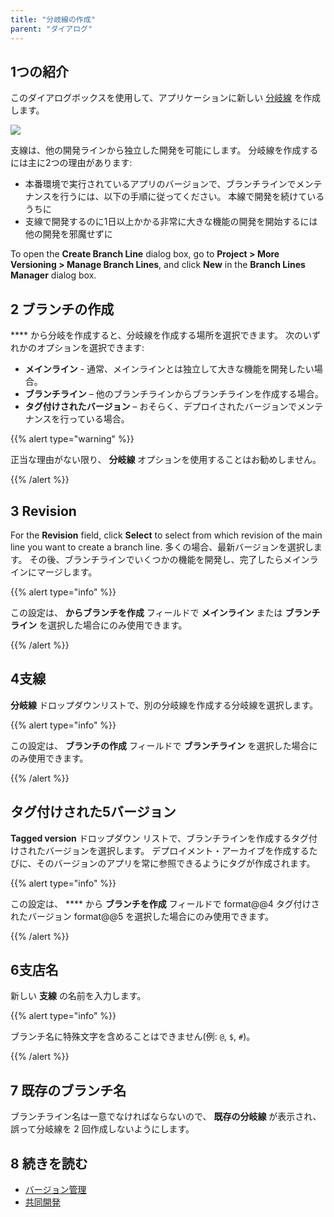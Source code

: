 ```yaml
---
title: "分岐線の作成"
parent: "ダイアログ"
---
```


## 1つの紹介

このダイアログボックスを使用して、アプリケーションに新しい [分岐線](version-control) を作成します。

![](attachments/create-branch-line-dialog/create-branch-line-dialog.png)

支線は、他の開発ラインから独立した開発を可能にします。 分岐線を作成するには主に2つの理由があります:

* 本番環境で実行されているアプリのバージョンで、ブランチラインでメンテナンスを行うには、以下の手順に従ってください。 本線で開発を続けているうちに
* 支線で開発するのに1日以上かかる非常に大きな機能の開発を開始するには 他の開発を邪魔せずに

To open the **Create Branch Line** dialog box, go to **Project > More Versioning > Manage Branch Lines**, and click **New** in the **Branch Lines Manager** dialog box.

## 2 ブランチの作成

**** から分岐を作成すると、分岐線を作成する場所を選択できます。  次のいずれかのオプションを選択できます:

* **メインライン** - 通常、メインラインとは独立して大きな機能を開発したい場合。
* **ブランチライン** – 他のブランチラインからブランチラインを作成する場合。
* **タグ付けされたバージョン** – おそらく、デプロイされたバージョンでメンテナンスを行っている場合。

{{% alert type="warning" %}}

正当な理由がない限り、 **分岐線** オプションを使用することはお勧めしません。

{{% /alert %}}

## 3 Revision

For the **Revision** field, click **Select** to select from which revision of the main line you want to create a branch line. 多くの場合、最新バージョンを選択します。 その後、ブランチラインでいくつかの機能を開発し、完了したらメインラインにマージします。

{{% alert type="info" %}}

この設定は、 **からブランチを作成** フィールドで **メインライン** または **ブランチライン** を選択した場合にのみ使用できます。

{{% /alert %}}

## 4支線

**分岐線** ドロップダウンリストで、別の分岐線を作成する分岐線を選択します。

{{% alert type="info" %}}

この設定は、 **ブランチの作成** フィールドで **ブランチライン** を選択した場合にのみ使用できます。

{{% /alert %}}

## タグ付けされた5バージョン

**Tagged version** ドロップダウン リストで、ブランチラインを作成するタグ付けされたバージョンを選択します。 デプロイメント・アーカイブを作成するたびに、そのバージョンのアプリを常に参照できるようにタグが作成されます。

{{% alert type="info" %}}

この設定は、 **** から **ブランチを作成** フィールドで format@@4 タグ付けされたバージョン format@@5 を選択した場合にのみ使用できます。

{{% /alert %}}

## 6支店名

新しい **支線** の名前を入力します。

{{% alert type="info" %}}

ブランチ名に特殊文字を含めることはできません(例: `@`, `$`, `#`)。

{{% /alert %}}

## 7 既存のブランチ名

ブランチライン名は一意でなければならないので、 **既存の分岐線** が表示され、誤って分岐線を 2 回作成しないようにします。

## 8 続きを読む

* [バージョン管理](version-control)
* [共同開発](collaborative-development)
